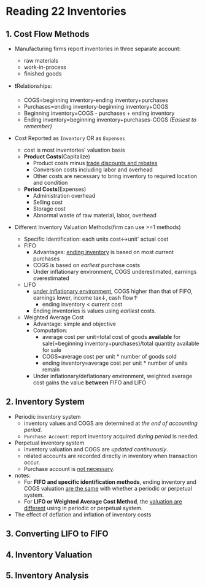 # Reading 22 Inventories

## 1. Cost Flow Methods

- Manufacturing firms report inventories in three separate account:
  - raw materials
  - work-in-process
  - finished goods
- ❗️Relationships:
  - COGS=beginning inventory-ending inventory+purchases
  - Purchases=ending inventory-beginning inventory+COGS
  - Beginning inventory=COGS - purchases + ending inventory
  - Ending inventory=beginning inventory+purchases-COGS *(Easiest to remember)*

- Cost Reported as `Inventory` OR as `Expenses`
  - cost is most inventories' valuation basis
  - **Product Costs**(Capitalize)
    - Product costs minus <u>trade discounts and rebates</u>
    - Conversion costs including labor and overhead
    - Other costs are necessary to bring inventory to required location and condition
  - **Period Costs**(Expenses)
    - Administration overhead
    - Selling cost
    - Storage cost
    - Abnormal waste of raw material, labor, overhead

- Different Inventory Valuation Methods(firm can use >=1 methods)
  - Specific Identification: each units cost↔︎unit' actual cost
  - FIFO
    - Advantages: <u>ending inventory</u> is based on most current purchases
    - COGS is based on *earliest* purchase costs
    - Under inflationary environment, COGS underestimated, earnings overestimated
  - LIFO
    - <u>under inflationary environment</u>, COGS higher than that of FIFO, earnings lower, income tax↓, cash flow↑
      - ending inventory < current cost
    - Ending inventories is values using *earliest* costs.
  - Weighted Average Cost
    - Advantage: simple and objective
    - Computation:
      - average cost per unit=total cost of goods **available** for sale(=beginning inventory+purchases)/total quantity available for sale
      - COGS=average cost per unit * number of goods sold
      - ending inventory=average cost per unit * number of units remain
    - Under inflationary/deflationary environment, weighted average cost gains the value **between** FIFO and LIFO

## 2. Inventory System

- Periodic inventory system
  - inventory values and COGS are determined at *the end of accounting period*.
  - `Purchase Account`: report inventory acquired *during period* is needed.
- Perpetual inventory system
  - inventory valuation and COGS are *updated continuously*.
  - related accounts are recorded directly in inventory when transaction occur.
  - Purchase account is <u>not necessary</u>.
- notes: 
  - For **FIFO and specific identification methods**, ending inventory and COGS valuation <u>are the same</u> with whether a periodic or perpetual system.
  - For **LIFO or Weighted Average Cost Method**, the <u>valuation are different</u> using in periodic or perpetual system.
- The effect of deflation and inflation of inventory costs

## 3. Converting LIFO to FIFO

## 4. Inventory Valuation

## 5. Inventory Analysis
